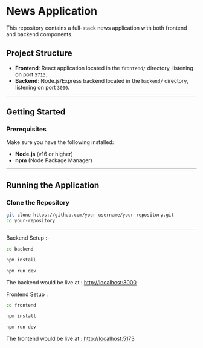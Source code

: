 # News Application

This repository contains a full-stack news application with both frontend and backend components.

## Project Structure

- **Frontend**: React application located in the `frontend/` directory, listening on port `5713`.
- **Backend**: Node.js/Express backend located in the `backend/` directory, listening on port `3000`.

---

## Getting Started

### Prerequisites

Make sure you have the following installed:

- **Node.js** (v16 or higher)
- **npm** (Node Package Manager)

---

## Running the Application

### Clone the Repository

```bash
git clone https://github.com/your-username/your-repository.git
cd your-repository
```

---

Backend Setup :-

```bash
cd backend

npm install

npm run dev
```

The backend would be live at : [http://localhost:3000](http://localhost:3000)

Frontend Setup :

```bash
cd frontend

npm install

npm run dev
```

The frontend would be live at : [http://localhost:5173](http://localhost:5173)
